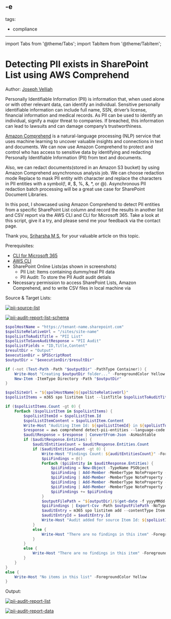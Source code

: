 -e <!-- DISCLAIMER: All secrets, passwords, and sensitive values in this document are examples only and not real credentials. -->
---
tags:
  - compliance
---

import Tabs from '@theme/Tabs';
import TabItem from '@theme/TabItem';

# Detecting PII exists in SharePoint List using AWS Comprehend

Author: [Joseph Velliah](https://blog.josephvelliah.com/EXAMPLE_SECRET_VALUE_PLACEHOLDER)

Personally Identifiable Information (PII) is information that, when used alone or with other relevant data, can identify an individual. Sensitive personally identifiable information can include full name, SSN, driver’s license, financial information and medical records. As PII can be used to identify an individual, signify a major threat to companies. If breached, this information can lead to lawsuits and can damage company’s trustworthiness.

[Amazon Comprehend](https://aws.amazon.com/comprehend/) is a natural-language processing (NLP) service that uses machine learning to uncover valuable insights and connections in text and documents. We can now use Amazon Comprehend to protect and control who has access to sensitive data by identifying and redacting Personally Identifiable Information (PII) from text and documents.

Also, we can redact documents(stored in an Amazon S3 bucket) by using Amazon Comprehend asynchronous analysis job. We can choose redaction mode Replace to mask PII entity with character and replace the characters in PII entities with a symbol(!, #, $, %, &, \*, or @). Asynchronous PII redaction batch processing will be a great use case for SharePoint Document Libraries.

In this post, I showcased using Amazon Comprehend to detect PII entities from a specific SharePoint List column and record the results in another list and CSV report via the AWS CLI and CLI for Microsoft 365. Take a look at this script, give it a try, and please send me your feedback via the contact page.

Thank you, [Sriharsha M S](https://aws.amazon.com/blogs/machine-learning/EXAMPLE_SECRET_VALUE_PLACEHOLDER/), for your valuable article on this topic.

Prerequisites:

- [CLI for Microsoft 365](https://pnp.github.io/cli-microsoft365/)
- [AWS CLI](https://aws.amazon.com/cli/)
- SharePoint Online Lists(as shown in screenshots)
  - PII List: Items containing dummy/real PII data
  - PII Audit: To store the PII Audit audit detials
- Necessary permission to access SharePoint Lists, Amazon Comprehend, and to write CSV files in local machine via

Source & Target Lists:

[![pii-source-list](../../../images/sample-scripts/detecting-pii-exists-in-splist-column/pii-source-list.png)](../../../images/sample-scripts/detecting-pii-exists-in-splist-column/pii-source-list.png)

[![pii-audit-report-list-schema](../../../images/sample-scripts/detecting-pii-exists-in-splist-column/pii-audit-report-list-schema.png)](../../../images/sample-scripts/detecting-pii-exists-in-splist-column/pii-audit-report-list-schema.png)

<Tabs>
  <TabItem value="PowerShell">

  ```powershell
  $spolHostName = "https://tenant-name.sharepoint.com"
  $spolSiteRelativeUrl = "/sites/site-name"
  $spolListToAuditTitle = "PII List"
  $spolListToSaveAuditResponse = "PII Audit"
  $spolListFields = "ID,Title,Content"
  $resultDir = "Output"
  $executionDir = $PSScriptRoot
  $outputDir = "$executionDir/$resultDir"

  if (-not (Test-Path -Path "$outputDir" -PathType Container)) {
      Write-Host "Creating $outputDir folder..." -ForegroundColor Yellow
      New-Item -ItemType Directory -Path "$outputDir"
  }

  $spolSiteUrl = "${spolHostName}${spolSiteRelativeUrl}"
  $spolListItems = m365 spo listitem list --listTitle $spolListToAuditTitle --webUrl $spolSiteUrl --fields $spolListFields -o json | ConvertFrom-Json -AsHashtable

  if ($spolListItems.Count -gt 0) {
      ForEach ($spolListItem in $spolListItems) {
          $spolListItemId = $spolListItem.Id
          $spolListItemContent = $spolListItem.Content
          Write-Host "Auditing Item Id: ${spolListItemId} in ${spolListToAuditTitle}" -ForegroundColor Green
          $response = aws comprehend detect-pii-entities --language-code en --text $spolListItemContent
          $auditResponse = $response | ConvertFrom-Json -AsHashtable
          if ($auditResponse.Entities) {
              $auditEntitiesCount = $auditResponse.Entities.Count
              if ($auditEntitiesCount -gt 0) {
                  Write-Host "Findings Count: ${auditEntitiesCount}" -ForegroundColor Magenta
                  $piiFindings = @()
                  ForEach ($piiEntity in $auditResponse.Entities) {
                      $piiFinding = New-Object -TypeName PSObject
                      $piiFinding | Add-Member -MemberType NoteProperty -Name "Score" -Value $piiEntity.Score
                      $piiFinding | Add-Member -MemberType NoteProperty -Name "Type" -Value $piiEntity.Type
                      $piiFinding | Add-Member -MemberType NoteProperty -Name "BeginOffset" -Value $piiEntity.BeginOffset
                      $piiFinding | Add-Member -MemberType NoteProperty -Name "EndOffset" -Value $piiEntity.EndOffset
                      $piiFindings += $piiFinding
                  }
                  $outputFilePath = "${outputDir}/$(get-date -f yyyyMMdd-HHmmss)-PIIFindings.csv"
                  $piiFindings | Export-Csv -Path $outputFilePath -NoTypeInformation
                  $auditEntry = m365 spo listitem add --contentType Item --listTitle $spolListToSaveAuditResponse --webUrl $spolSiteUrl --Title $spolListToAuditTitle --ItemID $spolListItemId --AuditCount $auditResponse.Entities.Count --AuditResult $outputFilePath -o json | ConvertFrom-Json -AsHashtable
                  $auditEntryId = $auditEntry.Id
                  Write-Host "Audit added for source Item Id: ${spolListItemId} with Item Id ${auditEntryId} in target list ${spolListToSaveAuditResponse}" -ForegroundColor Green
              }
              else {
                  Write-Host "There are no findings in this item" -ForegroundColor Yellow
              }
          }
          else {
              Write-Host "There are no findings in this item" -ForegroundColor Yellow
          }
      }
  }
  else {
      Write-Host "No items in this list" -ForegroundColor Yellow
  }
  ```

  </TabItem>
</Tabs>

Output:

[![pii-audit-report-list](../../../images/sample-scripts/detecting-pii-exists-in-splist-column/pii-audit-report-list.png)](../../../images/sample-scripts/detecting-pii-exists-in-splist-column/pii-audit-report-list.png)

[![pii-audit-report-data](../../../images/sample-scripts/detecting-pii-exists-in-splist-column/pii-audit-report-data.png)](../../../images/sample-scripts/detecting-pii-exists-in-splist-column/pii-audit-report-data.png)
